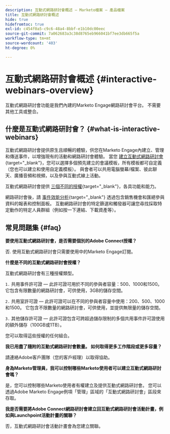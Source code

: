 ```yaml
---
description: 互動式網路研討會概述 — Marketo檔案 — 產品檔案
title: 互動式網路研討會概述
hide: true
hidefromtoc: true
exl-id: c454f0a5-c9c6-48a4-8bbf-e1b10dc00eec
source-git-commit: 7a062683a3c38d8765eb966041bf7ee3db665f5a
workflow-type: tm+mt
source-wordcount: '403'
ht-degree: 0%

---
```


# 互動式網路研討會概述 {#interactive-webinars-overview}

互動式網路研討會功能是我們內建的Marketo Engage網路研討會平台。 不需要其他工具或整合。

## 什麼是互動式網路研討會？ {#what-is-interactive-webinars}

互動式網路研討會提供原生且順暢的體驗，供您在Marketo Engage內建立、管理和傳送事件，以增強現有的活動和網路研討會體驗。 當您 [建立互動式網路研討會](/help/marketo/product-docs/demand-generation/events/interactive-webinars/create-an-interactive-webinar.md){target="_blank"}，您可以選擇多個預先建立的會議模板，所有模板都可自定義（您也可以建立和使用自定義模板）。 與會者可以共用電腦螢幕/檔案、彼此聊天、廣播音頻和視頻，以及參與互動式線上活動。

互動式網路研討會提供 [三個不同的授權](/help/marketo/product-docs/demand-generation/events/interactive-webinars/user-and-license-management.md){target="_blank"}，各具功能和能力。

網路研討會後，請 [事件效能分析](/help/marketo/product-docs/demand-generation/events/interactive-webinars/event-workflows.md){target="_blank"} 透過包含銷售機會和匯總參與資料的報表和控制面板。 互動網路研討會的特定篩選和觸發器可讓您尋找採取特定動作的特定人員群組（例如按一下連結、下載資產等）。

## 常見問題集 {#faq}

**要使用互動式網路研討會，是否需要個別的Adobe Connect授權？**

否. 使用互動式網路研討會只需要使用中的Marketo Engage訂閱。

**什麼是不同的互動式網路研討會授權？**

互動式網路研討會有三種授權類型。

`1.` 共用事件許可證 — 此許可證可用於不同的參與者容量：500、1000和1500。 它包含有限數量的網路研討會，可供使用，3GB的儲存空間。

`2.` 共用室許可證 — 此許可證可以在不同的參與者容量中使用：200、500、1000和1500。 它包含不限數量的網路研討會，可供使用，並提供無限量的儲存空間。

`3.` 其他儲存許可證 — 此許可證包含可跨超過儲存限制的多個共用事件許可證使用的額外儲存（100GB或1TB）。

您可以取得這些授權的任何組合。

**我已用盡了隨附的互動式網路研討會數量。 如何取得更多工作階段或更多容量？**

請連絡Adobe客戶團隊（您的客戶經理）以取得協助。

**身為Marketo管理員，我可以控制哪些Marketo使用者可以建立互動式網路研討會嗎？**

是，您可以控制哪些Marketo使用者有權建立及提供互動式網路研討會。 您可以透過Adobe Marketo Engage例項「管理」區域的「互動式網路研討會」區段來存取。

**我是否需要將Adobe Connect網路研討會建立回互動式網路研討會活動計畫，例如與Launchpoint活動計畫的關聯？**

否，互動式網路研討會活動計畫會為您建立關聯。
